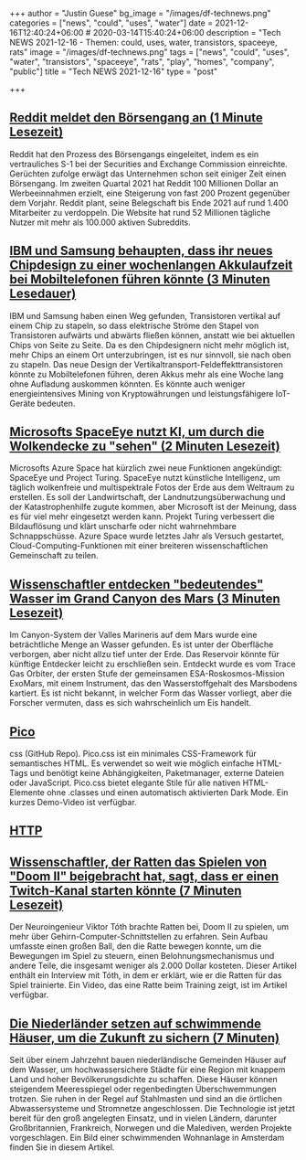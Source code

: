 +++
author = "Justin Guese"
bg_image = "/images/df-technews.png"
categories = ["news", "could", "uses", "water"]
date = 2021-12-16T12:40:24+06:00 # 2020-03-14T15:40:24+06:00
description = "Tech NEWS 2021-12-16 - Themen: could, uses, water, transistors, spaceeye, rats"
image = "/images/df-technews.png"
tags = ["news", "could", "uses", "water", "transistors", "spaceeye", "rats", "play", "homes", "company", "public"]
title = "Tech NEWS 2021-12-16"
type = "post"

+++

## [Reddit meldet den Börsengang an (1 Minute Lesezeit)](https://www.theverge.com/2021/12/15/22838901/reddit-going-public-sec-s-1-filing-confidential/1/0100017dc2f24e81-acad6689-d17a-4dfa-b2ef-c7ee59740238-000000/hmgpVvwxhy_JVAImEVKAjxUgQFAUatgH9MV-jn4CVHE=228)

 Reddit hat den Prozess des Börsengangs eingeleitet, indem es ein vertrauliches S-1 bei der Securities and Exchange Commission einreichte. Gerüchten zufolge erwägt das Unternehmen schon seit einiger Zeit einen Börsengang. Im zweiten Quartal 2021 hat Reddit 100 Millionen Dollar an Werbeeinnahmen erzielt, eine Steigerung von fast 200 Prozent gegenüber dem Vorjahr. Reddit plant, seine Belegschaft bis Ende 2021 auf rund 1.400 Mitarbeiter zu verdoppeln. Die Website hat rund 52 Millionen tägliche Nutzer mit mehr als 100.000 aktiven Subreddits.

## [IBM und Samsung behaupten, dass ihr neues Chipdesign zu einer wochenlangen Akkulaufzeit bei Mobiltelefonen führen könnte (3 Minuten Lesedauer)](https://www.theverge.com/2021/12/14/22834895/ibm-samsung-vtfet-transistor-technology-advancement-battery-life-smartphone-semiconductor?scrolla=5eb6d68b7fedc32c19ef33b4)

 IBM und Samsung haben einen Weg gefunden, Transistoren vertikal auf einem Chip zu stapeln, so dass elektrische Ströme den Stapel von Transistoren aufwärts und abwärts fließen können, anstatt wie bei aktuellen Chips von Seite zu Seite. Da es den Chipdesignern nicht mehr möglich ist, mehr Chips an einem Ort unterzubringen, ist es nur sinnvoll, sie nach oben zu stapeln. Das neue Design der Vertikaltransport-Feldeffekttransistoren könnte zu Mobiltelefonen führen, deren Akkus mehr als eine Woche lang ohne Aufladung auskommen könnten. Es könnte auch weniger energieintensives Mining von Kryptowährungen und leistungsfähigere IoT-Geräte bedeuten.

## [Microsofts SpaceEye nutzt KI, um durch die Wolkendecke zu "sehen" (2 Minuten Lesezeit)](https://www.extremetech.com/extreme/329765-microsofts-spaceeye-uses-ai-to-see-through-cloud-cover)

 Microsofts Azure Space hat kürzlich zwei neue Funktionen angekündigt: SpaceEye und Project Turing. SpaceEye nutzt künstliche Intelligenz, um täglich wolkenfreie und multispektrale Fotos der Erde aus dem Weltraum zu erstellen. Es soll der Landwirtschaft, der Landnutzungsüberwachung und der Katastrophenhilfe zugute kommen, aber Microsoft ist der Meinung, dass es für viel mehr eingesetzt werden kann. Projekt Turing verbessert die Bildauflösung und klärt unscharfe oder nicht wahrnehmbare Schnappschüsse. Azure Space wurde letztes Jahr als Versuch gestartet, Cloud-Computing-Funktionen mit einer breiteren wissenschaftlichen Gemeinschaft zu teilen.

## [Wissenschaftler entdecken "bedeutendes" Wasser im Grand Canyon des Mars (3 Minuten Lesezeit)](https://www.vice.com/en/article/wxdjem/scientists-discover-significant-water-hidden-in-martian-grand-canyon)

 Im Canyon-System der Valles Marineris auf dem Mars wurde eine beträchtliche Menge an Wasser gefunden. Es ist unter der Oberfläche verborgen, aber nicht allzu tief unter der Erde. Das Reservoir könnte für künftige Entdecker leicht zu erschließen sein. Entdeckt wurde es vom Trace Gas Orbiter, der ersten Stufe der gemeinsamen ESA-Roskosmos-Mission ExoMars, mit einem Instrument, das den Wasserstoffgehalt des Marsbodens kartiert. Es ist nicht bekannt, in welcher Form das Wasser vorliegt, aber die Forscher vermuten, dass es sich wahrscheinlich um Eis handelt.

## [Pico](https://github.com/picocss/pico)

css (GitHub Repo). Pico.css ist ein minimales CSS-Framework für semantisches HTML. Es verwendet so weit wie möglich einfache HTML-Tags und benötigt keine Abhängigkeiten, Paketmanager, externe Dateien oder JavaScript. Pico.css bietet elegante Stile für alle nativen HTML-Elemente ohne .classes und einen automatisch aktivierten Dark Mode. Ein kurzes Demo-Video ist verfügbar.

## [HTTP](https://requestmetrics.com/web-performance/http3-is-fast)



## [Wissenschaftler, der Ratten das Spielen von "Doom II" beigebracht hat, sagt, dass er einen Twitch-Kanal starten könnte (7 Minuten Lesezeit)](https://futurism.com/viktor-toth-doom-rat/1/0100017dc2f24e81-acad6689-d17a-4dfa-b2ef-c7ee59740238-000000/1kYcvzjca82QiHCPOHZ6f183198FOf4gt1WqHNHuXGw=228)

 Der Neuroingenieur Viktor Tóth brachte Ratten bei, Doom II zu spielen, um mehr über Gehirn-Computer-Schnittstellen zu erfahren. Sein Aufbau umfasste einen großen Ball, den die Ratte bewegen konnte, um die Bewegungen im Spiel zu steuern, einen Belohnungsmechanismus und andere Teile, die insgesamt weniger als 2.000 Dollar kosteten. Dieser Artikel enthält ein Interview mit Tóth, in dem er erklärt, wie er die Ratten für das Spiel trainierte. Ein Video, das eine Ratte beim Training zeigt, ist im Artikel verfügbar.

## [Die Niederländer setzen auf schwimmende Häuser, um die Zukunft zu sichern (7 Minuten)](https://e360.yale.edu/features/the-dutch-flock-to-floating-homes-embracing-a-wetter-future)

 Seit über einem Jahrzehnt bauen niederländische Gemeinden Häuser auf dem Wasser, um hochwassersichere Städte für eine Region mit knappem Land und hoher Bevölkerungsdichte zu schaffen. Diese Häuser können steigendem Meeresspiegel oder regenbedingten Überschwemmungen trotzen. Sie ruhen in der Regel auf Stahlmasten und sind an die örtlichen Abwassersysteme und Stromnetze angeschlossen. Die Technologie ist jetzt bereit für den groß angelegten Einsatz, und in vielen Ländern, darunter Großbritannien, Frankreich, Norwegen und die Malediven, werden Projekte vorgeschlagen. Ein Bild einer schwimmenden Wohnanlage in Amsterdam finden Sie in diesem Artikel.

